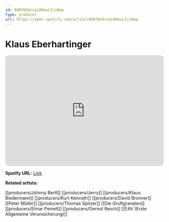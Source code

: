 ```yaml
---
id: 04RfW16cvyLRHeuLIjiWwp
type: producer
url: https://open.spotify.com/artist/04RfW16cvyLRHeuLIjiWwp
---
```

# Klaus Eberhartinger

<iframe style="border-radius:12px" src="https://open.spotify.com/embed/artist/04RfW16cvyLRHeuLIjiWwp" width="100%" height="352" frameBorder="0" allowfullscreen="" allow="autoplay; clipboard-write; encrypted-media; fullscreen; picture-in-picture" loading="lazy"></iframe>

**Spotify URL:** [Link](https://open.spotify.com/artist/04RfW16cvyLRHeuLIjiWwp)

**Related artists:**

[[producers/Johnny Bertl]]
[[producers/Jerry]]
[[producers/Klaus Biedermann]]
[[producers/Kurt Keinrath]]
[[producers/David Bronner]]
[[Peter Müller]]
[[producers/Thomas Spitzer]]
[[Die Gruftgranaten]]
[[producers/Elmar Peinelt]]
[[producers/Gernot Resch]]
[[EAV (Erste Allgemeine Verunsicherung)]]
